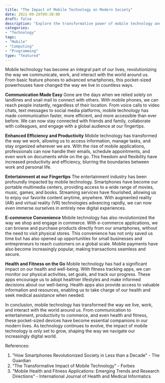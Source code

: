 ```yaml
--- 
title: "The Impact of Mobile Technology on Modern Society" 
date: 2022-09-26T09:30:00 
draft: false 
description: "Explore the transformative power of mobile technology and its influence on our daily lives." 
categories: 
- "Technology" 
tags: 
- "Mobile" 
- "Computing" 
- "Programming" 
type: "featured" 
--- 
```


Mobile technology has become an integral part of our lives, revolutionizing the way we communicate, work, and interact with the world around us. From basic feature phones to advanced smartphones, this pocket-sized powerhouses have changed the way we live in countless ways.

**Communication Made Easy**
Gone are the days when we relied solely on landlines and snail mail to connect with others. With mobile phones, we can reach people instantly, regardless of their location. From voice calls to video chats, text messages to social media platforms, mobile technology has made communication faster, more efficient, and more accessible than ever before. We can now stay connected with friends and family, collaborate with colleagues, and engage with a global audience at our fingertips.

**Enhanced Efficiency and Productivity**
Mobile technology has transformed the way we work, allowing us to access information, manage tasks, and stay organized wherever we are. With the rise of mobile applications, professionals can now handle their emails, schedule appointments, and even work on documents while on the go. This freedom and flexibility have increased productivity and efficiency, blurring the boundaries between work and personal life.

**Entertainment at our Fingertips**
The entertainment industry has been profoundly impacted by mobile technology. Smartphones have become our portable multimedia centers, providing access to a wide range of movies, music, games, and books. Streaming services have flourished, allowing us to enjoy our favorite content anytime, anywhere. With augmented reality (AR) and virtual reality (VR) technologies advancing rapidly, we can now even immerse ourselves in entirely new digital experiences.

**E-commerce Convenience**
Mobile technology has also revolutionized the way we shop and engage in commerce. With e-commerce applications, we can browse and purchase products directly from our smartphones, without the need to visit physical stores. This convenience has not only saved us time but has also opened up opportunities for small businesses and entrepreneurs to reach customers on a global scale. Mobile payments have also become increasingly popular, making transactions seamless and secure.

**Health and Fitness on the Go**
Mobile technology has had a significant impact on our health and well-being. With fitness tracking apps, we can monitor our physical activities, set goals, and track our progress. These apps encourage us to adopt healthier lifestyles and make informed decisions about our well-being. Health apps also provide access to valuable information and resources, enabling us to take charge of our health and seek medical assistance when needed.

In conclusion, mobile technology has transformed the way we live, work, and interact with the world around us. From communication to entertainment, productivity to commerce, and even health and fitness, these pocket-sized devices have become essential companions in our modern lives. As technology continues to evolve, the impact of mobile technology is only set to grow, shaping the way we navigate our increasingly digital world.

References:
1. "How Smartphones Revolutionized Society in Less than a Decade" - The Guardian
2. "The Transformative Impact of Mobile Technology" - Forbes
3. "Mobile Health and Fitness Applications: Emerging Trends and Research Directions" - International Journal of Health and Medical Informatics
